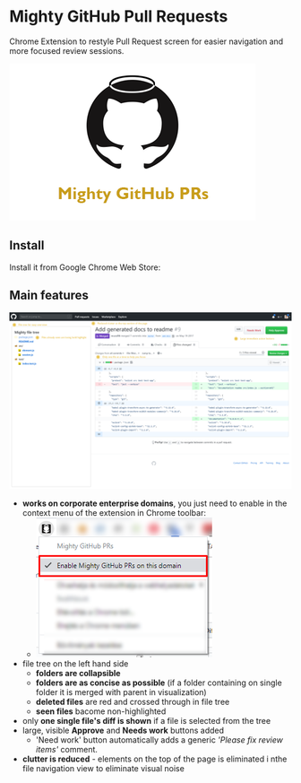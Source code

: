 # Mighty GitHub Pull Requests

Chrome Extension to restyle Pull Request screen for easier navigation and more focused review sessions.

![Tile Icone](./design-elements/mighty-github-tile-icon.png)

## Install

Install it from Google Chrome Web Store:

## Main features

![Screen example](./design-elements/mighty-github-screen-overview.png)

- **works on corporate enterprise domains**, you just need to enable in the context menu of the extension in Chrome toolbar:
  - ![Tile Icone](./design-elements/mighty-github-enterprise-domain.png)
- file tree on the left hand side
  - **folders are collapsible**
  - **folders are as concise as possible** (if a folder containing on single folder it is merged with parent in visualization)
  - **deleted files** are red and crossed through in file tree
  - **seen files** bacome non-highlighted
- only **one single file's diff is shown** if a file is selected from the tree
- large, visible **Approve** and **Needs work** buttons added
    - 'Need work' button automatically adds a generic *'Please fix review items'* comment.
- **clutter is reduced** - elements on the top of the page is eliminated i nthe file navigation view to eliminate visual noise


